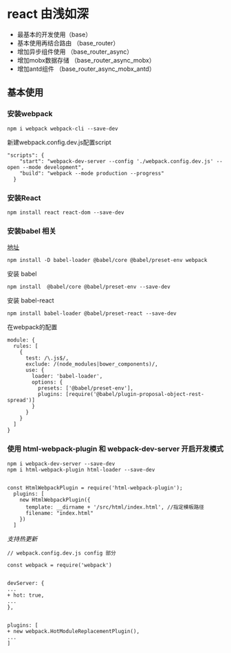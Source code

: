 # react 由浅如深

- 最基本的开发使用（base）
- 基本使用再结合路由 （base_router）
- 增加异步组件使用  （base_router_async）
- 增加mobx数据存储   （base_router_async_mobx）
- 增加antd组件   （base_router_async_mobx_antd）

## 基本使用

### 安装webpack

```
npm i webpack webpack-cli --save-dev
```
新建webpack.config.dev.js配置script

```
"scripts": {
    "start": "webpack-dev-server --config './webpack.config.dev.js' --open --mode development",
    "build": "webpack --mode production --progress"
  }
```

### 安装React

```
npm install react react-dom --save-dev
```

### 安装babel 相关

[地址](https://www.npmjs.com/package/babel-loader)

`npm install -D babel-loader @babel/core @babel/preset-env webpack`

安装 babel

```
npm install  @babel/core @babel/preset-env --save-dev
```

安装 babel-react

```
npm install babel-loader @babel/preset-react --save-dev
```

在webpack的配置

```
module: {
  rules: [
    {
      test: /\.js$/,
      exclude: /(node_modules|bower_components)/,
      use: {
        loader: 'babel-loader',
        options: {
          presets: ['@babel/preset-env'],
          plugins: [require('@babel/plugin-proposal-object-rest-spread')]
        }
      }
    }
  ]
}
```

### 使用 html-webpack-plugin 和 webpack-dev-server 开启开发模式

```
npm i webpack-dev-server --save-dev
npm i html-webpack-plugin html-loader --save-dev
```

```webpack.dev

const HtmlWebpackPlugin = require('html-webpack-plugin');
  plugins: [
    new HtmlWebpackPlugin({
      template: __dirname + '/src/html/index.html', //指定模板路径
      filename: "index.html"
    })
  ]

```

*支持热更新*


```
// webpack.config.dev.js config 部分

const webpack = require('webpack')


devServer: {
...
+ hot: true,
...
},


plugins: [
+ new webpack.HotModuleReplacementPlugin(),
...
]
```